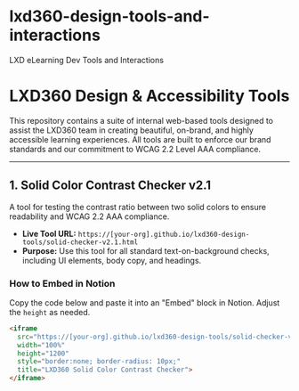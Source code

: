 # lxd360-design-tools-and-interactions
LXD eLearning Dev Tools and Interactions
# LXD360 Design & Accessibility Tools

This repository contains a suite of internal web-based tools designed to assist the LXD360 team in creating beautiful, on-brand, and highly accessible learning experiences. All tools are built to enforce our brand standards and our commitment to WCAG 2.2 Level AAA compliance.

---

## 1. Solid Color Contrast Checker v2.1

A tool for testing the contrast ratio between two solid colors to ensure readability and WCAG 2.2 AAA compliance.

* **Live Tool URL:** `https://[your-org].github.io/lxd360-design-tools/solid-checker-v2.1.html`
* **Purpose:** Use this tool for all standard text-on-background checks, including UI elements, body copy, and headings.

### How to Embed in Notion

Copy the code below and paste it into an "Embed" block in Notion. Adjust the `height` as needed.

```html
<iframe
  src="https://[your-org].github.io/lxd360-design-tools/solid-checker-v2.1.html"
  width="100%"
  height="1200"
  style="border:none; border-radius: 10px;"
  title="LXD360 Solid Color Contrast Checker">
</iframe>
